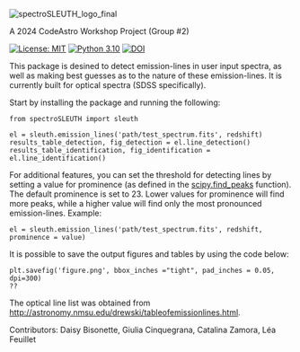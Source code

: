 
![spectroSLEUTH_logo_final](https://github.com/user-attachments/assets/043fbead-d89d-4661-bcea-733a9bfd7cc5)



A 2024 CodeAstro Workshop Project (Group #2)

[![License: MIT](https://cdn.prod.website-files.com/5e0f1144930a8bc8aace526c/65dd9eb5aaca434fac4f1c34_License-MIT-blue.svg)](/LICENSE) [![Python 3.10](https://img.shields.io/badge/python-3.10-blue.svg)](https://www.python.org/downloads/release/python-360/) [![DOI](https://zenodo.org/badge/DOI/10.5281/zenodo.12760739.svg)](https://doi.org/10.5281/zenodo.12760739)

This package is desined to detect emission-lines in user input spectra, as well as making best guesses as to the nature of these emission-lines. 
It is currently built for optical spectra (SDSS specifically).

Start by installing the package and running the following:

```
from spectroSLEUTH import sleuth

el = sleuth.emission_lines('path/test_spectrum.fits', redshift)
results_table_detection, fig_detection = el.line_detection()
results_table_identification, fig_identification = el.line_identification()
```

For additional features, you can set the threshold for detecting lines by setting a value for prominence (as defined in the [scipy.find_peaks](https://docs.scipy.org/doc/scipy/reference/generated/scipy.signal.find_peaks.html) function). The default prominence is set to 23. Lower values for prominence will find more peaks, while a higher value will find only the most pronounced emission-lines.
Example:
```
el = sleuth.emission_lines('path/test_spectrum.fits', redshift, prominence = value)
```
It is possible to save the output figures and tables by using the code below:
```
plt.savefig('figure.png', bbox_inches ="tight", pad_inches = 0.05, dpi=300)
??
```

The optical line list was obtained from http://astronomy.nmsu.edu/drewski/tableofemissionlines.html.

Contributors: Daisy Bisonette, Giulia Cinquegrana, Catalina Zamora, Léa Feuillet 

